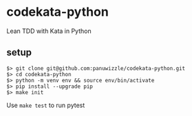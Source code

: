 # codekata-python
Lean TDD with Kata in Python

## setup
```
$> git clone git@github.com:panuwizzle/codekata-python.git
$> cd codekata-python
$> python -m venv env && source env/bin/activate
$> pip install --upgrade pip
$> make init
```
Use ```make test``` to run pytest
